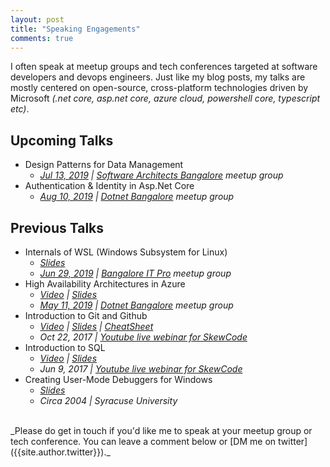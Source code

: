 ```yaml
---
layout: post
title: "Speaking Engagements"
comments: true
---
```


I often speak at meetup groups and tech conferences targeted at software developers and devops engineers. Just like my blog posts, my talks are mostly centered on open-source, cross-platform technologies driven by Microsoft _(.net core, asp.net core, azure cloud, powershell core, typescript etc)_.

## Upcoming Talks

* Design Patterns for Data Management
  * _[Jul 13, 2019](https://www.meetup.com/SoftwareArchitectsBangalore/events/261222082/) \| [Software Architects Bangalore](https://www.meetup.com/SoftwareArchitectsBangalore/) meetup group_
* Authentication & Identity in Asp.Net Core
  * _[Aug 10, 2019](https://www.meetup.com/DotNetBLR/events/262410498/) \| [Dotnet Bangalore](https://www.meetup.com/DotNetBLR/) meetup group_

## Previous Talks

* Internals of WSL (Windows Subsystem for Linux)
  * _[Slides](https://www.slideshare.net/mithunshanbhag/wsl-windows-subsytem-for-linux)_
  * _[Jun 29, 2019](https://www.meetup.com/BangaloreITProUG/events/261867126/) \| [Bangalore IT Pro](https://www.meetup.com/BangaloreITProUG/) meetup group_
* High Availability Architectures in Azure
  * _[Video](https://youtu.be/fVrOYv5pJag) \| [Slides](https://www.slideshare.net/mithunshanbhag/high-availability-architectures-in-azure-144951319)_
  * _[May 11, 2019](https://www.meetup.com/DotNetBLR/events/260241178/) \| [Dotnet Bangalore](https://www.meetup.com/DotNetBLR/) meetup group_
* Introduction to Git and Github
  * _[Video](https://youtu.be/rsWsKJSGMAE) \| [Slides](https://www.slideshare.net/mithunshanbhag/crash-course-in-git-and-github) \| [CheatSheet](https://github.com/skewcode/webinars/tree/master/10-introduction-to-git-and-github/cheatsheet)_
  * _Oct 22, 2017 \| [Youtube live webinar for SkewCode](https://www.youtube.com/skewcode)_
* Introduction to SQL
  * _[Video](https://youtu.be/FvJL1Xj5-9w) \| [Slides](https://www.slideshare.net/mithunshanbhag/crash-course-in-sql)_
  * _Jun 9, 2017 \| [Youtube live webinar for SkewCode](https://www.youtube.com/skewcode)_
* Creating User-Mode Debuggers for Windows
  * _[Slides](https://www.slideshare.net/mithunshanbhag/creating-usermode-debuggers-for-windows)_
  * _Circa 2004 \| Syracuse University_

<br>
_Please do get in touch if you'd like me to speak at your meetup group or tech conference. You can leave a comment below or [DM me on twitter]({{site.author.twitter}})._
